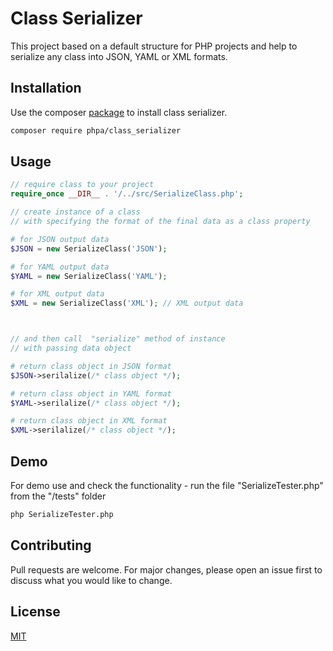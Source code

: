 Class Serializer
===============

This project based on a default structure for PHP projects and help to serialize any class into JSON, YAML or XML formats.  



## Installation

Use the composer [package](https://pip.pypa.io/en/stable/) to install class serializer.

```bash
composer require phpa/class_serializer
```


## Usage

```php
// require class to your project
require_once __DIR__ . '/../src/SerializeClass.php';

// create instance of a class
// with specifying the format of the final data as a class property

# for JSON output data
$JSON = new SerializeClass('JSON'); 

# for YAML output data
$YAML = new SerializeClass('YAML'); 

# for XML output data
$XML = new SerializeClass('XML'); // XML output data



// and then call  "serialize" method of instance 
// with passing data object

# return class object in JSON format
$JSON->serilalize(/* class object */);

# return class object in YAML format
$YAML->serilalize(/* class object */);

# return class object in XML format
$XML->serilalize(/* class object */);
```

## Demo
For demo use and check the functionality - run the file "SerializeTester.php" from the "/tests" folder

```bash
php SerializeTester.php
```


## Contributing
Pull requests are welcome. For major changes, please open an issue first to discuss what you would like to change.



## License
[MIT](https://choosealicense.com/licenses/mit/)